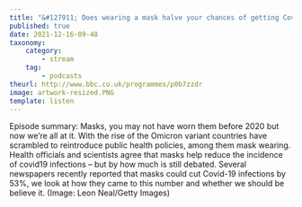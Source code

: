 ```yaml
---
title: "&#127911; Does wearing a mask halve your chances of getting Covid-19?"
published: true
date: 2021-12-16-09-48
taxonomy:
    category:
        - stream
    tag:
        - podcasts
theurl: http://www.bbc.co.uk/programmes/p0b7zzdr
image: artwork-resized.PNG
template: listen
---
```


Episode summary: Masks, you may not have worn them before 2020 but now we&rsquo;re all at it. With the rise of the Omicron variant countries have scrambled to reintroduce public health policies, among them mask wearing. Health officials and scientists agree that masks help reduce the incidence of covid19 infections &ndash; but by how much is still debated. Several newspapers recently reported that masks could cut Covid-19 infections by 53%, we look at how they came to this number and whether we should be believe it. (Image: Leon Neal/Getty Images)
